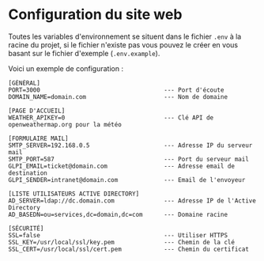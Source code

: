 # Configuration du site web

Toutes les variables d'environnement se situent dans le fichier ```.env``` à la racine du projet, si le fichier n'existe pas vous pouvez le créer en vous basant sur le fichier d'exemple (```.env.example```).

Voici un exemple de configuration :

```
[GÉNÉRAL]
PORT=3000                                   --- Port d'écoute
DOMAIN_NAME=domain.com                      --- Nom de domaine

[PAGE D'ACCUEIL]
WEATHER_APIKEY=0                            --- Clé API de openweathermap.org pour la météo

[FORMULAIRE MAIL]
SMTP_SERVER=192.168.0.5                     --- Adresse IP du serveur mail
SMTP_PORT=587                               --- Port du serveur mail
GLPI_EMAIL=ticket@domain.com                --- Adresse email de destination
GLPI_SENDER=intranet@domain.com             --- Email de l'envoyeur

[LISTE UTILISATEURS ACTIVE DIRECTORY]
AD_SERVER=ldap://dc.domain.com              --- Adresse IP de l'Active Directory
AD_BASEDN=ou=services,dc=domain,dc=com      --- Domaine racine

[SÉCURITÉ]
SSL=false                                   --- Utiliser HTTPS
SSL_KEY=/usr/local/ssl/key.pem              --- Chemin de la clé
SSL_CERT=/usr/local/ssl/cert.pem            --- Chemin du certificat
```